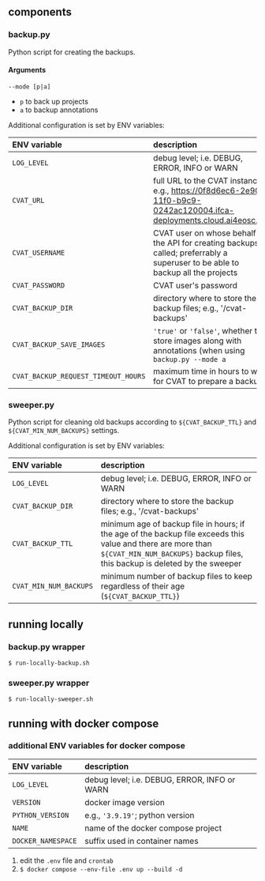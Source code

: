 ## components

### backup.py
Python script for creating the backups.

#### Arguments
`--mode [p|a]`

* `p` to back up projects
* `a` to backup annotations

Additional configuration is set by ENV variables:

| ENV variable   | description |
|:----------|:------------|
| `LOG_LEVEL` | debug level; i.e. DEBUG, ERROR, INFO or WARN |
| `CVAT_URL` | full URL to the CVAT instance; e.g., https://0f8d6ec6-2e90-11f0-b9c9-0242ac120004.ifca-deployments.cloud.ai4eosc.eu |
| `CVAT_USERNAME` | CVAT user on whose behalf is the API for creating backups called; preferrably a superuser to be able to backup all the projects |
| `CVAT_PASSWORD` | CVAT user's password |
| `CVAT_BACKUP_DIR` | directory where to store the backup files; e.g., '/cvat-backups' |
| `CVAT_BACKUP_SAVE_IMAGES` | `'true'` or `'false'`, whether to store images along with annotations (when using `backup.py --mode a` |
| `CVAT_BACKUP_REQUEST_TIMEOUT_HOURS` | maximum time in hours to wait for CVAT to prepare a backup |

### sweeper.py
Python script for cleaning old backups according to `${CVAT_BACKUP_TTL}` and `${CVAT_MIN_NUM_BACKUPS}` settings.

Additional configuration is set by ENV variables:

| ENV variable   | description |
|:----------|:------------|
| `LOG_LEVEL` | debug level; i.e. DEBUG, ERROR, INFO or WARN |
| `CVAT_BACKUP_DIR` | directory where to store the backup files; e.g., '/cvat-backups' |
| `CVAT_BACKUP_TTL` | minimum age of backup file in hours; if the age of the backup file exceeds this value and there are more than `${CVAT_MIN_NUM_BACKUPS}` backup files, this backup is deleted by the sweeper |
| `CVAT_MIN_NUM_BACKUPS` | minimum number of backup files to keep regardless of their age (`${CVAT_BACKUP_TTL}`) |

## running locally

### backup.py wrapper
`$ run-locally-backup.sh`

### sweeper.py wrapper
`$ run-locally-sweeper.sh`

## running with docker compose

### additional ENV variables for docker compose

| ENV variable   | description |
|:----------|:------------|
| `LOG_LEVEL` | debug level; i.e. DEBUG, ERROR, INFO or WARN |
| `VERSION` | docker image version |
| `PYTHON_VERSION` | e.g., `'3.9.19'`; python version |
| `NAME` | name of the docker compose project |
| `DOCKER_NAMESPACE` | suffix used in container names |

1. edit the `.env` file and `crontab`
1. `$ docker compose --env-file .env up --build -d`
